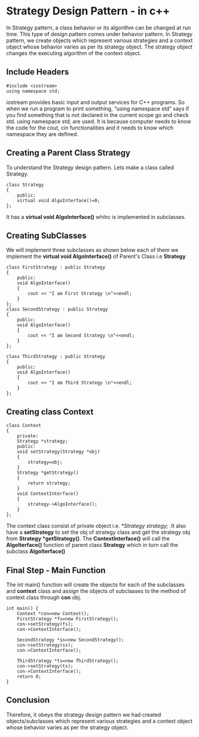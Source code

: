 # Strategy Design Pattern - in c++
In Strategy pattern, a class behavior or its algorithm can be changed at run time. This type of design pattern comes under behavior pattern.
In Strategy pattern, we create objects which represent various strategies and a context object whose behavior varies as per its strategy object. The strategy object changes the executing algorithm of the context object.

## Include Headers

```
#include <iostream>
using namespace std;
```
 iostream provides basic input and output services for C++ programs. So when we run a program to print something, “using namespace std” says if you find something that is not declared in the current scope go and check std. using namespace std; are used. It is because computer needs to know the code for the cout, cin functionalities and it needs to know which namespace they are defined.

## Creating a Parent Class Strategy

 To understand the Strategy design pattern. Lets make a class called Strategy.

```
class Strategy
{
    public:
    virtual void AlgoInterface()=0;
};
```
It has a **virtual void AlgoInterface()** whihc is implemented in subclasses.

## Creating SubClasses

We will implement three subclasses as shown below each of them we implement the **virtual void AlgoInterface()** of Parent's Class i.e **Strategy**
```
class FirstStrategy : public Strategy
{
    public:
    void AlgoInterface()
    {
        cout << "I am First Strategy \n"<<endl; 
    }
};
class SecondStrategy : public Strategy
{
    public:
    void AlgoInterface()
    {
        cout << "I am Second Strategy \n"<<endl; 
    }
};

class ThirdStrategy : public Strategy
{
    public:
    void AlgoInterface()
    {
        cout << "I am Third Strategy \n"<<endl; 
    }
};
```

## Creating class Context

```
class Context
{
    private:
    Strategy *strategy;
    public:
    void setStrategy(Strategy *obj)
    {
        strategy=obj;
    }
    Strategy *getStrategy()
    {
        return strategy;
    }
    void ContextInterface()
    {
        strategy->AlgoInterface();
    }
};
```
The context class consist of private object i.e. **Strategy *strategy;** .It also have a **setStrategy** to set the obj of strategy class and get the strategy obj from **Strategy *getStrategy()**. The **ContextInterface()** will call the **AlgoIterface()** function of parent class **Strategy** which in turn call the subclass **AlgoIterface()** 

## Final Step - Main Function

The int main() function will create the objects for each of the subclasses and **context** class and assign the objects of subclaases to the method of context class through **con** obj.

```
int main() {
    Context *con=new Context();
    FirstStrategy *fs=new FirstStrategy();
    con->setStrategy(fs);
    con->ContextInterface();
    
    SecondStrategy *ss=new SecondStrategy();
    con->setStrategy(ss);
    con->ContextInterface();
    
    ThirdStrategy *ts=new ThirdStrategy();
    con->setStrategy(ts);
    con->ContextInterface();
    return 0;
}
```

## Conclusion

Therefore, it obeys the strategy design pattern we had created objects/subclasses which represent various strategies and a context object whose behavior varies as per the strategy object.
